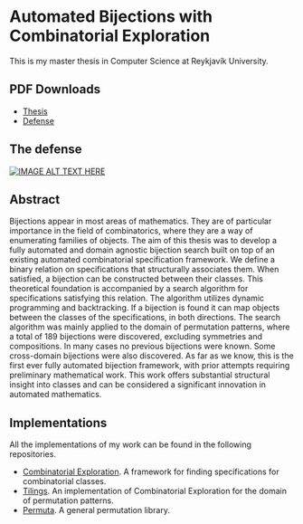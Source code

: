 # Automated Bijections with Combinatorial Exploration

This is my master thesis in Computer Science at Reykjavík University.

## PDF Downloads
 - [Thesis](https://github.com/JonSteinn/MScThesis/raw/main/Thesis/MScThesis%20.pdf)
 - [Defense](https://github.com/JonSteinn/MScThesis/raw/main/Defense/ThesisDefense.pdf)

## The defense
[![IMAGE ALT TEXT HERE](https://img.youtube.com/vi/VYdBZf9zB44/0.jpg)](https://www.youtube.com/watch?v=VYdBZf9zB44)

## Abstract
Bijections appear in most areas of mathematics. They are of particular importance in the field of combinatorics, where they are a way of enumerating families of objects. The aim of this thesis was to develop a fully automated and domain agnostic bijection search built on top of an existing automated combinatorial specification framework. We define a binary relation on specifications that structurally associates them. When satisfied, a bijection can be constructed between their classes. This theoretical foundation is accompanied by a search algorithm for specifications satisfying this relation. The algorithm utilizes dynamic programming and backtracking. If a bijection is found it can map objects between the classes of the specifications, in both directions. The search algorithm was mainly applied to the domain of permutation patterns, where a total of 189 bijections were discovered, excluding symmetries and compositions. In many cases no previous bijections were known. Some cross-domain bijections were also discovered. As far as we know, this is the first ever fully automated bijection framework, with prior attempts requiring preliminary mathematical work. This work offers substantial structural insight into classes and can be considered a significant innovation in automated mathematics.

## Implementations
All the implementations of my work can be found in the following repositories.
- [Combinatorial Exploration](https://github.com/PermutaTriangle/comb_spec_searcher). A framework for finding specifications for combinatorial classes.
- [Tilings](https://github.com/PermutaTriangle/Tilings). An implementation of Combinatorial Exploration for the domain of permutation patterns.
- [Permuta](https://github.com/PermutaTriangle/Permuta). A general permutation library.

